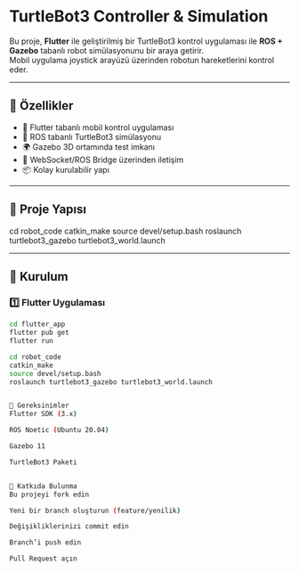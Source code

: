 # TurtleBot3 Controller & Simulation

Bu proje, **Flutter** ile geliştirilmiş bir TurtleBot3 kontrol uygulaması ile **ROS + Gazebo** tabanlı robot simülasyonunu bir araya getirir.  
Mobil uygulama joystick arayüzü üzerinden robotun hareketlerini kontrol eder.

---

## 📌 Özellikler
- 📱 Flutter tabanlı mobil kontrol uygulaması
- 🤖 ROS tabanlı TurtleBot3 simülasyonu
- 🌍 Gazebo 3D ortamında test imkanı
- 🔌 WebSocket/ROS Bridge üzerinden iletişim
- 📦 Kolay kurulabilir yapı

---

## 📂 Proje Yapısı
cd robot_code
catkin_make
source devel/setup.bash
roslaunch turtlebot3_gazebo turtlebot3_world.launch

---

## 🚀 Kurulum

### 1️⃣ Flutter Uygulaması
```bash
cd flutter_app
flutter pub get
flutter run

cd robot_code
catkin_make
source devel/setup.bash
roslaunch turtlebot3_gazebo turtlebot3_world.launch


🔧 Gereksinimler
Flutter SDK (3.x)

ROS Noetic (Ubuntu 20.04)

Gazebo 11

TurtleBot3 Paketi


🤝 Katkıda Bulunma
Bu projeyi fork edin

Yeni bir branch oluşturun (feature/yenilik)

Değişikliklerinizi commit edin

Branch’i push edin

Pull Request açın
